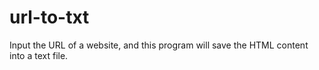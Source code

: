 # url-to-txt
Input the URL of a website, and this program will save the HTML content into a text file.
